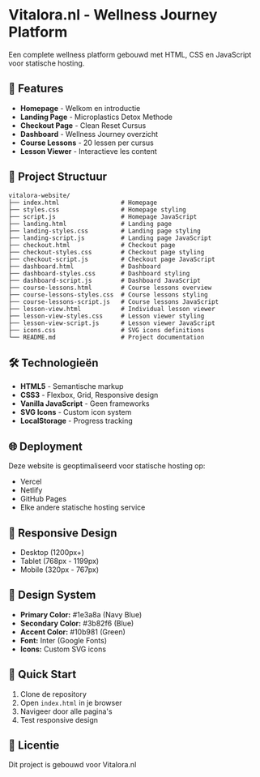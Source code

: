 # Vitalora.nl - Wellness Journey Platform

Een complete wellness platform gebouwd met HTML, CSS en JavaScript voor statische hosting.

## 🚀 Features

- **Homepage** - Welkom en introductie
- **Landing Page** - Microplastics Detox Methode
- **Checkout Page** - Clean Reset Cursus
- **Dashboard** - Wellness Journey overzicht
- **Course Lessons** - 20 lessen per cursus
- **Lesson Viewer** - Interactieve les content

## 📁 Project Structuur

```
vitalora-website/
├── index.html                 # Homepage
├── styles.css                 # Homepage styling
├── script.js                  # Homepage JavaScript
├── landing.html               # Landing page
├── landing-styles.css         # Landing page styling
├── landing-script.js          # Landing page JavaScript
├── checkout.html              # Checkout page
├── checkout-styles.css        # Checkout page styling
├── checkout-script.js         # Checkout page JavaScript
├── dashboard.html             # Dashboard
├── dashboard-styles.css       # Dashboard styling
├── dashboard-script.js        # Dashboard JavaScript
├── course-lessons.html        # Course lessons overview
├── course-lessons-styles.css  # Course lessons styling
├── course-lessons-script.js   # Course lessons JavaScript
├── lesson-view.html           # Individual lesson viewer
├── lesson-view-styles.css     # Lesson viewer styling
├── lesson-view-script.js      # Lesson viewer JavaScript
├── icons.css                  # SVG icons definitions
└── README.md                  # Project documentation
```

## 🛠️ Technologieën

- **HTML5** - Semantische markup
- **CSS3** - Flexbox, Grid, Responsive design
- **Vanilla JavaScript** - Geen frameworks
- **SVG Icons** - Custom icon system
- **LocalStorage** - Progress tracking

## 🌐 Deployment

Deze website is geoptimaliseerd voor statische hosting op:
- Vercel
- Netlify
- GitHub Pages
- Elke andere statische hosting service

## 📱 Responsive Design

- Desktop (1200px+)
- Tablet (768px - 1199px)
- Mobile (320px - 767px)

## 🎨 Design System

- **Primary Color:** #1e3a8a (Navy Blue)
- **Secondary Color:** #3b82f6 (Blue)
- **Accent Color:** #10b981 (Green)
- **Font:** Inter (Google Fonts)
- **Icons:** Custom SVG icons

## 🚀 Quick Start

1. Clone de repository
2. Open `index.html` in je browser
3. Navigeer door alle pagina's
4. Test responsive design

## 📄 Licentie

Dit project is gebouwd voor Vitalora.nl
